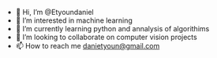 - 👋 Hi, I’m @Etyoundaniel
- 👀 I’m interested in machine learning
- 🌱 I’m currently learning python and annalysis of algorithims
- 💞️ I’m looking to collaborate on computer vision projects
- 📫 How to reach me danietyoun@gmail.com

<!---
Etyoundaniel/Etyoundaniel is a ✨ special ✨ repository because its `README.md` (this file) appears on your GitHub profile.
You can click the Preview link to take a look at your changes.
--->
